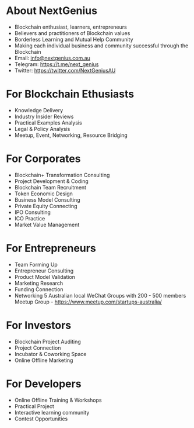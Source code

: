 # About NextGenius

- Blockchain enthusiast, learners, entrepreneurs<br>
- Believers and practitioners of Blockchain values<br>
- Borderless Learning and Mutual Help Community<br>
- Making each individual business and community successful through the Blockchain
- Email: info@nextgenius.com.au
- Telegram: https://t.me/next_genius
- Twitter: https://twitter.com/NextGeniusAU

# For Blockchain Ethusiasts

- Knowledge Delivery
- Industry Insider Reviews
- Practical Examples Analysis
- Legal & Policy Analysis
- Meetup, Event, Networking, Resource Bridging

# For Corporates

- Blockchain+ Transformation Consulting
- Project Development & Coding
- Blockchain Team Recruitment
- Token Economic Design
- Business Model Consulting
- Private Equity Connecting
- IPO Consulting
- ICO Practice
- Market Value Management

# For Entrepreneurs

- Team Forming Up
- Entrepreneur Consulting
- Product Model Validation
- Marketing Research
- Funding Connection
- Networking
5 Australian local WeChat Groups with 200 - 500 members
Meetup Group - https://www.meetup.com/startups-australia/

# For Investors

- Blockchain Project Auditing
- Project Connection
- Incubator & Coworking Space
- Online Offline Marketing

# For Developers

- Online Offline Training & Workshops
- Practical Project
- Interactive learning community
- Contest Opportunities
